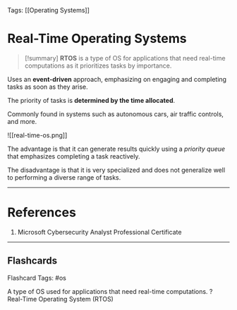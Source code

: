 Tags: [[Operating Systems]]
# Real-Time Operating Systems

> [!summary] 
> **RTOS** is a type of OS for applications that need real-time computations as it prioritizes tasks by importance.

Uses an **event-driven** approach, emphasizing on engaging and completing tasks as soon as they arise.

The priority of tasks is **determined by the time allocated**.

Commonly found in systems such as autonomous cars, air traffic controls, and more.

![[real-time-os.png]]

The advantage is that it can generate results quickly using a *priority queue* that emphasizes completing a task reactively.

The disadvantage is that it is very specialized and does not generalize well to performing a diverse range of tasks.

---
# References

1. Microsoft Cybersecurity Analyst Professional Certificate

___
## Flashcards

Flashcard Tags: #os 

A type of OS used for applications that need real-time computations.
?
Real-Time Operating System (RTOS)
